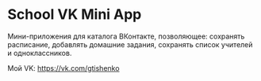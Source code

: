 # School VK Mini App

Мини-приложения для каталога ВКонтакте, позволяющее: сохранять расписание, добавлять домашние задания, сохранять список учителей и одноклассников.

Мой VK: https://vk.com/gtishenko